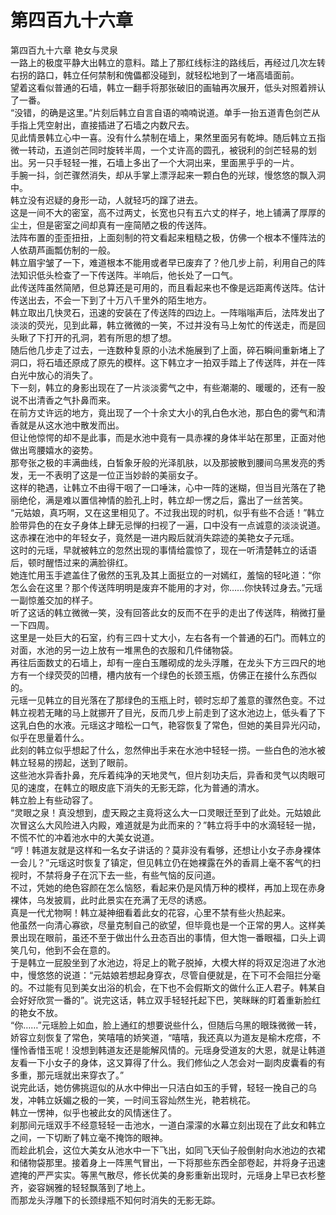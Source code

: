 # 第四百九十六章

第四百九十六章 艳女与灵泉\
一路上的极度平静大出韩立的意料。踏上了那红线标注的路线后，再经过几次左转右拐的路口，韩立任何禁制和傀儡都没碰到，就轻松地到了一堵高墙面前。\
望着这看似普通的石墙，韩立一翻手将那张破旧的画轴再次展开，低头对照着辨认了一番。\
“没错，的确是这里。”片刻后韩立自言自语的喃喃说道。单手一抬五道青色剑芒从手指上凭空射出，直接插进了石墙之内数尺去。\
见此情景韩立心中一喜。没有什么禁制在墙上，果然里面另有乾坤。随后韩立五指微一转动，五道剑芒同时旋转半周，一个丈许高的圆孔，被锐利的剑芒轻易的划出。另一只手轻轻一推，石墙上多出了一个大洞出来，里面黑乎乎的一片。\
手腕一抖，剑芒骤然消失，却从手掌上漂浮起来一颗白色的光球，慢悠悠的飘入洞中。\
韩立没有迟疑的身形一动，人就轻巧的蹿了进去。\
这是一间不大的密室，高不过两丈，长宽也只有五六丈的样子，地上铺满了厚厚的尘土，但是密室之间却真有一座简陋之极的传送阵。\
法阵布置的歪歪扭扭，上面刻制的符文看起来粗糙之极，仿佛一个根本不懂阵法的人依葫芦画瓢仿制的一般。\
韩立眉宇皱了一下，难道根本不能用或者早已废弃了？他几步上前，利用自己的阵法知识低头检查了一下传送阵。半响后，他长处了一口气。\
此传送阵虽然简陋，但总算还是可用的，而且看起来也不像是远距离传送阵。估计传送出去，不会一下到了十万八千里外的陌生地方。\
韩立取出几快灵石，迅速的安装在了传送阵的四边上。一阵嗡嗡声后，法阵发出了淡淡的荧光，见到此幕，韩立微微的一笑，不过并没有马上匆忙的传送走，而是回头瞅了下打开的孔洞，若有所思的想了想。\
随后他几步走了过去，一连数种复原的小法术施展到了上面，碎石瞬间重新堵上了洞口，将石墙还原成了原先的模样。这下韩立才一拍双手踏上了传送阵，并在一阵白光中放心的消失了。\
下一刻，韩立的身影出现在了一片淡淡雾气之中，有些潮潮的、暖暖的，还有一股说不出清香之气扑鼻而来。\
在前方丈许远的地方，竟出现了一个十余丈大小的乳白色水池，那白色的雾气和清香就是从这水池中散发而出。\
但让他惊愕的却不是此事，而是水池中竟有一具赤裸的身体半站在那里，正面对他做出弯腰嬉水的姿势。\
那夸张之极的丰满曲线，白皙象牙般的光泽肌肤，以及那披散到腰间乌黑发亮的秀发，无一不表明了这是一位正当妙龄的美丽女子。\
这样的艳遇，让韩立不由得干咽了一口唾沫，心中一阵的迷糊，但当目光落在了艳丽绝伦，满是难以置信神情的脸孔上时，韩立却一愣之后，露出了一丝苦笑。\
“元姑娘，真巧啊，又在这里相见了。不过我出现的时机，似乎有些不合适！”韩立脸带异色的在女子身体上肆无忌惮的扫视了一遍，口中没有一点诚意的淡淡说道。\
这赤裸在池中的年轻女子，竟然是一进内殿后就消失踪迹的美艳女子元瑶。\
这时的元瑶，早就被韩立的忽然出现的事情给震惊了，现在一听清楚韩立的话语后，顿时醒悟过来的满脸徘红。\
她连忙用玉手遮盖住了傲然的玉乳及其上面挺立的一对嫣红，羞恼的轻叱道：“你怎么会在这里？那个传送阵明明是废弃不能用的才对，你……你快转过身去。”元瑶一副惊羞交加的样子。\
听了这话的韩立微微一笑，没有回答此女的反而不在乎的走出了传送阵，稍微打量一下四周。\
这里是一处巨大的石室，约有三四十丈大小，左右各有一个普通的石门。而韩立的对面，水池的另一边上放有一堆黑色的衣服和几件储物袋。\
再往后面数丈的石墙上，却有一座白玉雕砌成的龙头浮雕，在龙头下方三四尺的地方有一个绿荧荧的凹槽，槽内放有一个绿色的长颈玉瓶，仿佛正在接什么东西似的。\
元瑶一见韩立的目光落在了那绿色的玉瓶上时，顿时忘却了羞意的骤然色变。不过韩立视若无睹的马上就挪开了目光，反而几步上前走到了这水池边上，低头看了下这乳白色的水液。元瑶这才暗松一口气，艳容恢复了常色，但她的美目异光闪动，似乎在思量着什么。\
此刻的韩立似乎想起了什么，忽然伸出手来在水池中轻轻一捞。一些白色的池水被韩立轻易的捞起，送到了眼前。\
这些池水异香扑鼻，充斥着纯净的天地灵气，但片刻功夫后，异香和灵气以肉眼可见的速度，在韩立的眼皮底下消失的无影无踪，化为普通的清水。\
韩立脸上有些动容了。\
“灵眼之泉！真没想到，虚天殿之主竟将这么大一口灵眼迁至到了此处。元姑娘此次冒这么大风险进入内殿，难道就是为此而来的？”韩立将手中的水滴轻轻一抛，不慌不忙的冲着池水中的大美女说道。\
“哼！韩道友就是这样和一名女子讲话的？莫非没有看够，还想让小女子赤身裸体一会儿？”元瑶这时恢复了镇定，但见韩立仍在她裸露在外的香肩上毫不客气的扫视时，不禁将身子在沉下去一些，有些气恼的反问道。\
不过，凭她的绝色容颜在怎么恼怒，看起来仍是风情万种的模样，再加上现在赤身裸体，乌发披肩，此时此景实在充满了无尽的诱惑。\
真是一代尤物啊！韩立凝神细看着此女的花容，心里不禁有些火热起来。\
他虽然一向清心寡欲，尽量克制自己的欲望，但毕竟也是一个正常的男人。这样美景出现在眼前，虽还不至于做出什么丑态百出的事情，但大饱一番眼福，口头上调笑几句，他到不会在意的。\
于是韩立一屁股坐到了水池边，将足上的靴子脱掉，大模大样的将双足泡进了水池中，慢悠悠的说道：“元姑娘若想起身穿衣，尽管自便就是，在下可不会阻拦分毫的。不过能有见到美女出浴的机会，在下也不会假斯文的做什么正人君子。韩某自会好好欣赏一番的”。说完这话，韩立双手轻轻托起下巴，笑眯眯的盯着重新脸红的艳女不放。\
“你……”元瑶脸上如血，脸上通红的想要说些什么，但随后乌黑的眼珠微微一转，娇容立刻恢复了常色，笑嘻嘻的娇笑道，“嘻嘻，我还真以为道友是榆木疙瘩，不懂怜香惜玉呢！没想到韩道友还是能解风情的。元瑶身受道友的大恩，就是让韩道友看一下小女子的身体，这又算得了什么。我们修仙之人怎会对一副肉皮囊看的有多重，那元瑶就出来穿衣了。”\
说完此话，她仿佛挑逗似的从水中伸出一只洁白如玉的手臂，轻轻一挽自己的乌发，冲韩立妖媚之极的一笑，一时间玉容灿然生光，艳若桃花。\
韩立一愣神，似乎也被此女的风情迷住了。\
刹那间元瑶双手不经意轻轻一击池水，一道白濛濛的水幕立刻出现在了此女和韩立之间，一下切断了韩立毫不掩饰的眼神。\
而趁此机会，这位大美女从池水中一下飞出，如同飞天仙子般倒射向水池边的衣裙和储物袋那里。接着身上一阵黑气冒出，一下将那些东西全部卷起，并将身子迅速遮掩的严严实实。等黑气散尽，修长优美的身影重新出现时，元瑶身上早已衣杉整齐，姿容娴雅的轻轻飘落到了地上。\
而那龙头浮雕下的长颈绿瓶不知何时消失的无影无踪。
